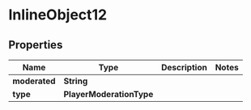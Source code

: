 

# InlineObject12


## Properties

Name | Type | Description | Notes
------------ | ------------- | ------------- | -------------
**moderated** | **String** |  | 
**type** | **PlayerModerationType** |  | 



